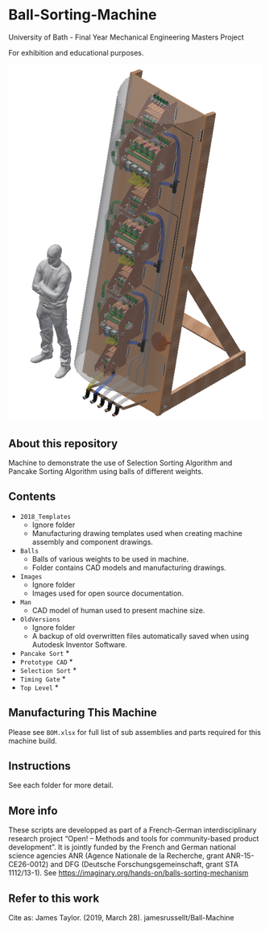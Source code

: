 # Ball-Sorting-Machine
University of Bath - Final Year Mechanical Engineering Masters Project

For exhibition and educational purposes.

![logo](https://github.com/jamesrussellt/Ball-Machine/blob/master/Images/Top_Assy.png)


## About this repository
Machine to demonstrate the use of Selection Sorting Algorithm and Pancake Sorting Algorithm using balls of different weights.

## Contents
* `2018_Templates` 
  * Ignore folder
  * Manufacturing drawing templates used when creating machine assembly and component drawings.
* `Balls`
  * Balls of various weights to be used in machine.
  * Folder contains CAD models and manufacturing drawings.
* `Images`
  * Ignore folder
  * Images used for open source documentation.
* `Man`
  * CAD model of human used to present machine size.
* `OldVersions`
  * Ignore folder
  * A backup of old overwritten files automatically saved when using Autodesk Inventor Software.
* `Pancake Sort`
  * 
* `Prototype CAD`
  * 
* `Selection Sort`
  * 
* `Timing Gate`
  * 
* `Top Level`
  * 



## Manufacturing This Machine
Please see `BOM.xlsx` for full list of sub assemblies and parts required for this machine build.

## Instructions 
See each folder for more detail.

## More info
These scripts are developped as part of a French-German interdisciplinary research project “Open! – Methods and tools for community-based product development”. It is jointly funded by the French and German national science agencies ANR (Agence Nationale de la Recherche, grant ANR-15-CE26-0012) and DFG (Deutsche Forschungsgemeinschaft, grant STA 1112/13-1). 
See https://imaginary.org/hands-on/balls-sorting-mechanism

## Refer to this work
Cite as: James Taylor. (2019, March 28). jamesrussellt/Ball-Machine




